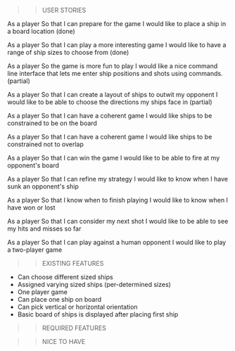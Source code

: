 >> USER STORIES

As a player
So that I can prepare for the game
I would like to place a ship in a board location
(done)

As a player
So that I can play a more interesting game
I would like to have a range of ship sizes to choose from
(done)

As a player
So the game is more fun to play
I would like a nice command line interface that lets me enter ship positions and
shots using commands.
(partial)

As a player
So that I can create a layout of ships to outwit my opponent
I would like to be able to choose the directions my ships face in
(partial)

As a player
So that I can have a coherent game
I would like ships to be constrained to be on the board

As a player
So that I can have a coherent game
I would like ships to be constrained not to overlap

As a player
So that I can win the game
I would like to be able to fire at my opponent's board

As a player
So that I can refine my strategy
I would like to know when I have sunk an opponent's ship

As a player
So that I know when to finish playing
I would like to know when I have won or lost

As a player
So that I can consider my next shot
I would like to be able to see my hits and misses so far

As a player
So that I can play against a human opponent
I would like to play a two-player game

>> EXISTING FEATURES

- Can choose different sized ships
- Assigned varying sized ships (per-determined sizes)
- One player game
- Can place one ship on board
- Can pick vertical or horizontal orientation
- Basic board of ships is displayed after placing first ship

>> REQUIRED FEATURES

<!-- - Display board before first ship placed / Better display of board? -->
<!-- - Check to make sure ships are not off board -->
<!-- - Check to make sure ships are not overlapping -->
<!-- - Place multiple ships -->
<!-- - Both players place ships -->
<!-- - Make shots at enemy board and sink ships -->
<!-- - Keep track of hits and misses -->
<!-- - Calculate winner -->

>> NICE TO HAVE
<!-- - Sanitise user inputs -->
